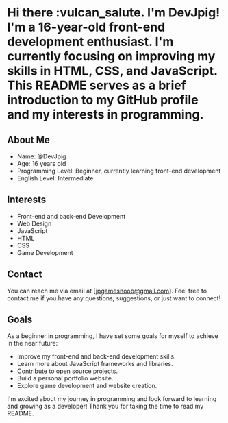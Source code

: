 # Hi there :vulcan_salute. I'm DevJpig! I'm a 16-year-old front-end development enthusiast. I'm currently focusing on improving my skills in HTML, CSS, and JavaScript. This README serves as a brief introduction to my GitHub profile and my interests in programming.

## About Me
- Name: @DevJpig
- Age: 16 years old
- Programming Level: Beginner, currently learning front-end development
- English Level: Intermediate

## Interests
- Front-end and back-end Development
- Web Design
- JavaScript
- HTML
- CSS
- Game Development

## Contact
You can reach me via email at [jpgamesnoob@gmail.com]. Feel free to contact me if you have any questions, suggestions, or just want to connect!

## Goals
As a beginner in programming, I have set some goals for myself to achieve in the near future:

- Improve my front-end and back-end development skills.
- Learn more about JavaScript frameworks and libraries.
- Contribute to open source projects.
- Build a personal portfolio website.
- Explore game development and website creation.

I'm excited about my journey in programming and look forward to learning and growing as a developer!
Thank you for taking the time to read my README. 
